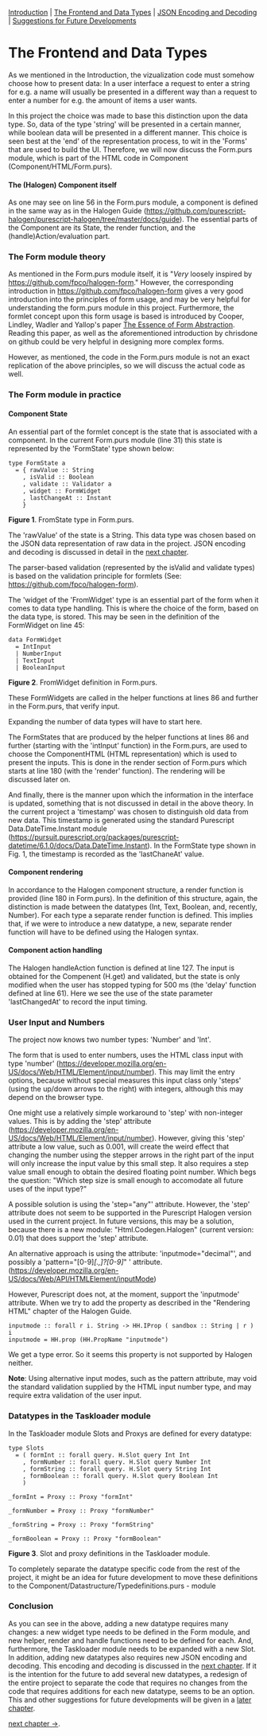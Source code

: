 [Introduction](./Introduction.md) |  [The Frontend and Data Types](./Datatypes.md)  |  [JSON Encoding and Decoding](./JsonEncoding.md)  |  [Suggestions for Future Developments](./FutureDevelopments.md)

# The Frontend and Data Types
As we mentioned in the Introduction, the vizualization code must somehow choose how to present data: In a user interface a request to enter a string for e.g. a name will usually be presented in a different way than a request to enter a number for e.g. the amount of items a user wants.

In this project the choice was made to base this distinction upon the data type. So, data of the type 'string' will be presented in a certain manner, while boolean data will be presented in a different manner. This choice is seen best at the 'end' of the representation process, to wit in the 'Forms' that are used to build the UI. Therefore, we will now discuss the Form.purs module, which is part of the HTML code in Component (Component/HTML/Form.purs).

#### The (Halogen) Component itself
As one may see on line 56 in the Form.purs module, a component is defined in the same way as in the Halogen Guide (https://github.com/purescript-halogen/purescript-halogen/tree/master/docs/guide).
The essential parts of the Component are its State, the render function, and the (handle)Action/evaluation part.

### The Form module theory
As mentioned in the Form.purs module itself, it is "*Very* loosely inspired by
https://github.com/fpco/halogen-form." However, the corresponding introduction in https://github.com/fpco/halogen-form gives a very good introduction into the principles of form usage, and may be very helpful for understanding the form.purs module in this project. Furthermore, the formlet concept upon this form usage is based is introduced by Cooper, Lindley, Wadler and Yallop's paper [The Essence of Form Abstraction](http://homepages.inf.ed.ac.uk/slindley/papers/formlets-essence.pdf). Reading this paper, as well as the aforementioned introduction by chrisdone on github could be very helpful in designing more complex forms. 

However, as mentioned, the code in the Form.purs module is not an exact replication of the above principles, so we will discuss the actual code as well.


### The Form module in practice
#### Component State
An essential part of the formlet concept is the state that is associated with a component. In the current Form.purs module (line 31) this state is represented by the 'FormState' type shown below:

```
type FormState a
  = { rawValue :: String
    , isValid :: Boolean
    , validate :: Validator a
    , widget :: FormWidget
    , lastChangeAt :: Instant
    }
```
**Figure 1**.  FromState type in Form.purs.

The 'rawValue' of the state is a String. This data type was chosen based on the JSON data representation of raw data in the project. JSON encoding and decoding is discussed in detail in the [next chapter](./JsonEncoding.md).

The parser-based validation (represented by the isValid and validate types) is based on the validation principle for formlets (See: https://github.com/fpco/halogen-form).

The 'widget of the 'FromWidget' type is an essential part of the form when it comes to data type handling. This is where the choice of the form, based on the data type, is stored. This may be seen in the definition of the FormWidget on line 45:
```
data FormWidget
  = IntInput
  | NumberInput
  | TextInput
  | BooleanInput
```
**Figure 2**.  FromWidget definition in Form.purs.

These FormWidgets are called in the helper functions at lines 86 and further in the Form.purs, that verify input.

Expanding the number of data types will have to start here.

The FormStates that are produced by the helper functions at lines 86 and further (starting with the 'intInput' function) in the Form.purs, are used to choose the ComponentHTML (HTML representation) which is used to present the inputs. This is done in the render section of Form.purs which starts at line 180 (with the 'render' function). The rendering will be discussed later on.


And finally, there is the manner upon which the information in the interface is updated, something that is not discussed in detail in the above theory. In the current project a 'timestamp' was chosen to distinguish old data from new data. This timestamp is generated using the standard Purescript Data.DateTime.Instant module (https://pursuit.purescript.org/packages/purescript-datetime/6.1.0/docs/Data.DateTime.Instant). In the FormState type shown in Fig. 1, the timestamp is recorded as the 'lastChaneAt' value.

#### Component rendering
In accordance to the Halogen component structure, a render function is provided (line 180 in Form.purs). In the definition of this structure, again, the distinction is made between the datatypes (Int, Text, Boolean, and, recently, Number). For each type a separate render function is defined. This implies that, if we were to introduce a new datatype, a new, separate render function will have to be defined using the Halogen syntax.

#### Component action handling
The Halogen handleAction function is defined at line 127. The input is obtained for the Compenent (H.get) and validated, but the state is only modified when the user has stopped typing for 500 ms (the 'delay' function defined at line 61). Here we see the use of the state parameter 'lastChangedAt' to record the input timing.

### User Input and Numbers
The project now knows two number types: 'Number' and 'Int'.

The form that is used to enter numbers, uses the HTML class input with type 'number' (https://developer.mozilla.org/en-US/docs/Web/HTML/Element/input/number). This may limit the entry options, because without special measures this input class only 'steps' (using the up/down arrows to the right) with integers, although this may depend on the browser type.

One might use a relatively simple workaround to 'step' with non-integer values. This is by adding the 'step' attribute (https://developer.mozilla.org/en-US/docs/Web/HTML/Element/input/number). However, giving this 'step' attribute a low value, such as 0.001, will create the weird effect that changing the number using the stepper arrows in the right part of the input will only increase the input value by this small step. It also requires a step value small enough to obtain the desired floating point number. Which begs the question: "Which step size is small enough to accomodate all future uses of the input type?" 

A possible solution is using the 'step="any"' attribute. However, the 'step' attribute does not seem to be supported in the Purescript Halogen version used in the current project. In future versions, this may be a solution, because there is a new module: "Html.Codegen.Halogen" (current version: 0.01) that does support the 'step' attribute.

An alternative approach is using the attribute: 'inputmode="decimal"', and possibly a 'pattern="[0-9]*[.,]?[0-9]*" ' attribute.
(https://developer.mozilla.org/en-US/docs/Web/API/HTMLElement/inputMode)

However, Purescript does not, at the moment, support the 'inputmode' attribute.
When we try to add the property as described in the "Rendering HTML" chapter of the Halogen Guide.
```
inputmode :: forall r i. String -> HH.IProp ( sandbox :: String | r ) i
inputmode = HH.prop (HH.PropName "inputmode")
```
We get a type error. So it seems this property is not supported by Halogen neither.

**Note**: Using alternative input modes, such as the pattern attribute, may void the standard validation supplied by the HTML input number type, and may require extra validation of the user input.

### Datatypes in the Taskloader module
In the Taskloader module Slots and Proxys are defined for every datatype:
```
type Slots
  = ( formInt :: forall query. H.Slot query Int Int
    , formNumber :: forall query. H.Slot query Number Int
    , formString :: forall query. H.Slot query String Int
    , formBoolean :: forall query. H.Slot query Boolean Int
    )

_formInt = Proxy :: Proxy "formInt"

_formNumber = Proxy :: Proxy "formNumber"

_formString = Proxy :: Proxy "formString"

_formBoolean = Proxy :: Proxy "formBoolean"
```
**Figure 3**. Slot and proxy definitions in the Taskloader module.

To completely separate the datatype specific code from the rest of the project, it might be an idea for future development to move these definitions to the Component/Datastructure/Typedefinitions.purs - module

### Conclusion
As you can see in the above, adding a new datatype requires many changes: a new widget type needs to be defined in the Form module, and new helper, render and handle functions need to be defined for each. And, furthermore, the Taskloader module needs to be expanded with a new Slot. In addition, adding new datatypes also requires new JSON encoding and decoding. This encoding and decoding is discussed in the [next chapter](./JsonEncoding.md).
If it is the intention for the future to add several new datatypes, a redesign of the entire project to separate the code that requires no changes from the code that requires additions for each new datatype, seems to be an option. This and other suggestions for future developments will be given in a [later chapter](./FutureDevelopments.md).

[next chapter ->](./JsonEncoding.md).